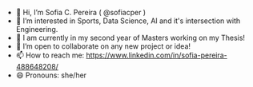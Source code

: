 - 👋 Hi, I’m Sofia C. Pereira ( @sofiacper )
- 👀 I’m interested in Sports, Data Science, AI and it's intersection with Engineering.
- 🌱 I am currently in my second year of Masters working on my Thesis!
- 💞️ I’m open to collaborate on any new project or idea!
- 📫 How to reach me: https://www.linkedin.com/in/sofia-pereira-488648208/
- 😄 Pronouns: she/her

<!---
sofiacper/sofiacper is a ✨ special ✨ repository because its `README.md` (this file) appears on your GitHub profile.
You can click the Preview link to take a look at your changes.
--->
